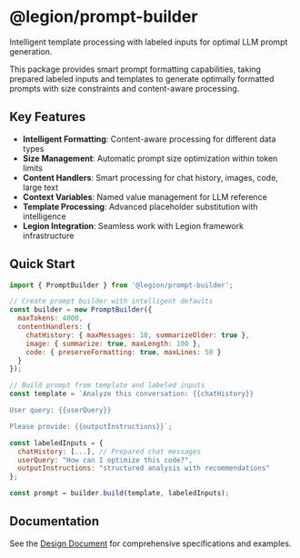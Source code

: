 # @legion/prompt-builder

Intelligent template processing with labeled inputs for optimal LLM prompt generation.

This package provides smart prompt formatting capabilities, taking prepared labeled inputs and templates to generate optimally formatted prompts with size constraints and content-aware processing.

## Key Features

- **Intelligent Formatting**: Content-aware processing for different data types
- **Size Management**: Automatic prompt size optimization within token limits
- **Content Handlers**: Smart processing for chat history, images, code, large text
- **Context Variables**: Named value management for LLM reference
- **Template Processing**: Advanced placeholder substitution with intelligence
- **Legion Integration**: Seamless work with Legion framework infrastructure

## Quick Start

```javascript
import { PromptBuilder } from '@legion/prompt-builder';

// Create prompt builder with intelligent defaults
const builder = new PromptBuilder({
  maxTokens: 4000,
  contentHandlers: {
    chatHistory: { maxMessages: 10, summarizeOlder: true },
    image: { summarize: true, maxLength: 100 },
    code: { preserveFormatting: true, maxLines: 50 }
  }
});

// Build prompt from template and labeled inputs
const template = `Analyze this conversation: {{chatHistory}}

User query: {{userQuery}}

Please provide: {{outputInstructions}}`;

const labeledInputs = {
  chatHistory: [...], // Prepared chat messages
  userQuery: "How can I optimize this code?",
  outputInstructions: "structured analysis with recommendations"
};

const prompt = builder.build(template, labeledInputs);
```

## Documentation

See the [Design Document](./docs/DESIGN.md) for comprehensive specifications and examples.